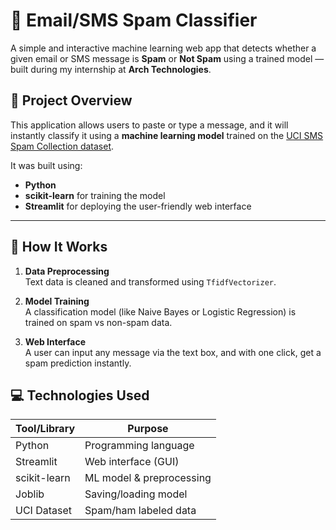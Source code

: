 # 📧 Email/SMS Spam Classifier

A simple and interactive machine learning web app that detects whether a given email or SMS message is **Spam** or **Not Spam** using a trained model — built during my internship at **Arch Technologies**.

## 🚀 Project Overview

This application allows users to paste or type a message, and it will instantly classify it using a **machine learning model** trained on the [UCI SMS Spam Collection dataset](https://archive.ics.uci.edu/ml/datasets/sms+spam+collection).

It was built using:
- **Python**
- **scikit-learn** for training the model
- **Streamlit** for deploying the user-friendly web interface

---

## 🧠 How It Works

1. **Data Preprocessing**  
   Text data is cleaned and transformed using `TfidfVectorizer`.

2. **Model Training**  
   A classification model (like Naive Bayes or Logistic Regression) is trained on spam vs non-spam data.

3. **Web Interface**  
   A user can input any message via the text box, and with one click, get a spam prediction instantly.


## 💻 Technologies Used

| Tool/Library      | Purpose                       |
|-------------------|-------------------------------|
| Python            | Programming language          |
| Streamlit         | Web interface (GUI)           |
| scikit-learn      | ML model & preprocessing      |
| Joblib            | Saving/loading model          |
| UCI Dataset       | Spam/ham labeled data         |




